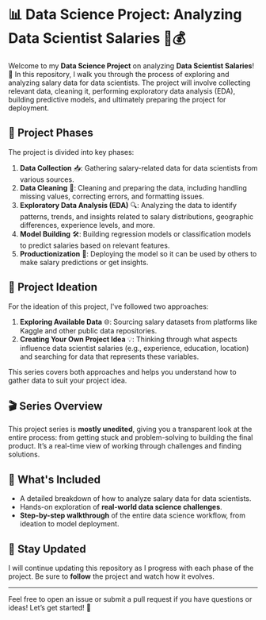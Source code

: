 # 📊 Data Science Project: Analyzing Data Scientist Salaries 💼💰

Welcome to my **Data Science Project** on analyzing **Data Scientist Salaries**! 🚀 In this repository, I walk you through the process of exploring and analyzing salary data for data scientists. The project will involve collecting relevant data, cleaning it, performing exploratory data analysis (EDA), building predictive models, and ultimately preparing the project for deployment.

## 📅 Project Phases

The project is divided into key phases:

1. **Data Collection** 📥: Gathering salary-related data for data scientists from various sources.
2. **Data Cleaning** 🧹: Cleaning and preparing the data, including handling missing values, correcting errors, and formatting issues.
3. **Exploratory Data Analysis (EDA)** 🔍: Analyzing the data to identify patterns, trends, and insights related to salary distributions, geographic differences, experience levels, and more.
4. **Model Building** 🛠️: Building regression models or classification models to predict salaries based on relevant features.
5. **Productionization** 🚀: Deploying the model so it can be used by others to make salary predictions or get insights.

## 🧩 Project Ideation

For the ideation of this project, I've followed two approaches:

1. **Exploring Available Data** 🌐: Sourcing salary datasets from platforms like Kaggle and other public data repositories.
2. **Creating Your Own Project Idea** 💡: Thinking through what aspects influence data scientist salaries (e.g., experience, education, location) and searching for data that represents these variables.

This series covers both approaches and helps you understand how to gather data to suit your project idea.

## 🎬 Series Overview

This project series is **mostly unedited**, giving you a transparent look at the entire process: from getting stuck and problem-solving to building the final product. It’s a real-time view of working through challenges and finding solutions.

## 🔄 What's Included

- A detailed breakdown of how to analyze salary data for data scientists.
- Hands-on exploration of **real-world data science challenges**.
- **Step-by-step walkthrough** of the entire data science workflow, from ideation to model deployment.

## 🚀 Stay Updated

I will continue updating this repository as I progress with each phase of the project. Be sure to **follow** the project and watch how it evolves.

---

Feel free to open an issue or submit a pull request if you have questions or ideas! Let’s get started! 🌟

